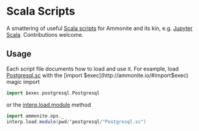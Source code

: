 # Scala Scripts

A smattering of useful [Scala scripts](http://ammonite.io/#ScalaScripts) for Ammonite and its kin, e.g. [Jupyter Scala](https://github.com/jupyter-scala/jupyter-scala). Contributions welcome.

## Usage

Each script file documents how to load and use it. For example, load [Postgresql.sc](postgresql/Postgresql.sc) with the [import $exec](http://ammonite.io/#import$exec) magic import

```scala
import $exec.postgresql.Postgresql
```

or the [interp.load.module](http://ammonite.io/#Multi-stageScripts) method

```scala
import ammonite.ops._
interp.load.module(pwd/'postgresql/"Postgresql.sc")
```
